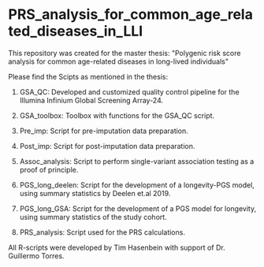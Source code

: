 # PRS_analysis_for_common_age_related_diseases_in_LLI

This repository was created for the master thesis: 
"Polygenic risk score analysis for common age-related diseases in long-lived individuals"

Please find the Scipts as mentioned in the thesis:

1.  GSA_QC:
    Developed and customized quality control pipeline for the Illumina Infinium Global Screening Array-24.
 
2.  GSA_toolbox:
    Toolbox with functions for the GSA_QC script.
     
3.  Pre_imp:
    Script for pre-imputation data preparation.
 
4.  Post_imp:
    Script for post-imputation data preparation.
   
5.  Assoc_analysis:
    Script to perform single-variant association testing as a proof of principle.
     
6.  PGS_long_deelen:
    Script for the development of a longevity-PGS model, using summary statistics by Deelen et.al 2019.
     
7.  PGS_long_GSA:
    Script for the development of a PGS model for longevity, using summary statistics of the study cohort.
    
8.  PRS_analysis:
    Script used for the PRS calculations.
     
All R-scripts were developed by Tim Hasenbein with support of Dr. Guillermo Torres.

